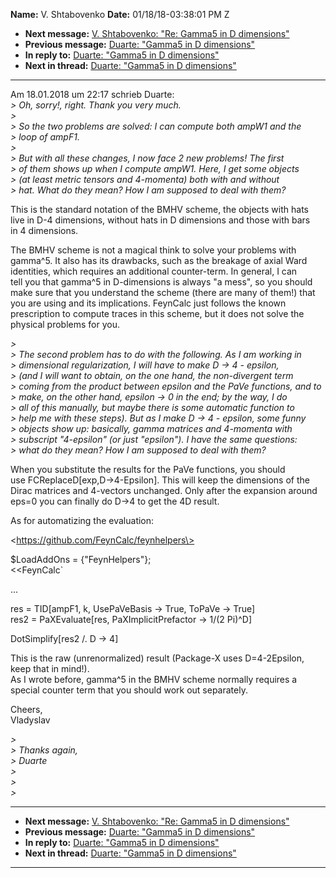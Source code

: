 **Name:** V. Shtabovenko
**Date:** 01/18/18-03:38:01 PM Z

  - **Next message:** [V. Shtabovenko: "Re: Gamma5 in D
    dimensions"](1380.html)
  - **Previous message:** [Duarte: "Gamma5 in D dimensions"](1378.html)
  - **In reply to:** [Duarte: "Gamma5 in D dimensions"](1378.html)
  - **Next in thread:** [Duarte: "Gamma5 in D dimensions"](1383.html)

-----

Am 18.01.2018 um 22:17 schrieb Duarte:  
*\> Oh, sorry\!, right. Thank you very much.*  
*\>*  
*\> So the two problems are solved: I can compute both ampW1 and the*  
*\> loop of ampF1.*  
*\>*  
*\> But with all these changes, I now face 2 new problems\! The first*  
*\> of them shows up when I compute ampW1. Here, I get some objects*  
*\> (at least metric tensors and 4-momenta) both with and without*  
*\> hat. What do they mean? How I am supposed to deal with them?*  

This is the standard notation of the BMHV scheme, the objects with
hats  
live in D-4 dimensions, without hats in D dimensions and those with
bars  
in 4 dimensions.  

The BMHV scheme is not a magical think to solve your problems with  
gamma^5. It also has its drawbacks, such as the breakage of axial Ward  
identities, which requires an additional counter-term. In general, I
can  
tell you that gamma^5 in D-dimensions is always "a mess", so you
should  
make sure that you understand the scheme (there are many of them\!)
that  
you are using and its implications. FeynCalc just follows the known  
prescription to compute traces in this scheme, but it does not solve
the  
physical problems for you.  

*\>*  
*\> The second problem has to do with the following. As I am working
in*  
*\> dimensional regularization, I will have to make D -\> 4 -
epsilon,*  
*\> (and I will want to obtain, on the one hand, the non-divergent
term*  
*\> coming from the product between epsilon and the PaVe functions, and
to*  
*\> make, on the other hand, epsilon -\> 0 in the end; by the way, I
do*  
*\> all of this manually, but maybe there is some automatic function
to*  
*\> help me with these steps). But as I make D -\> 4 - epsilon, some
funny*  
*\> objects show up: basically, gamma matrices and 4-momenta with*  
*\> subscript "4-epsilon" (or just "epsilon"). I have the same
questions:*  
*\> what do they mean? How I am supposed to deal with them?*  

When you substitute the results for the PaVe functions, you should  
use FCReplaceD[exp,D-\>4-Epsilon]. This will keep the dimensions
of the  
Dirac matrices and 4-vectors unchanged. Only after the expansion
around  
eps=0 you can finally do D-\>4 to get the 4D result.  

As for automatizing the evaluation:  

\<https://github.com/FeynCalc/feynhelpers\>  

$LoadAddOns = {"FeynHelpers"};  
<<FeynCalc\`  

...  

res = TID[ampF1, k, UsePaVeBasis -\> True, ToPaVe -\> True]  
res2 = PaXEvaluate[res, PaXImplicitPrefactor -\> 1/(2 Pi)^D]  

DotSimplify[res2 /. D -\> 4]  

This is the raw (unrenormalized) result (Package-X uses D=4-2Epsilon,  
keep that in mind\!).  
As I wrote before, gamma^5 in the BMHV scheme normally requires a  
special counter term that you should work out separately.  

Cheers,  
Vladyslav  

*\>*  
*\> Thanks again,*  
*\> Duarte*  
*\>*  
*\>*  
*\>*  

-----

  - **Next message:** [V. Shtabovenko: "Re: Gamma5 in D
    dimensions"](1380.html)
  - **Previous message:** [Duarte: "Gamma5 in D dimensions"](1378.html)
  - **In reply to:** [Duarte: "Gamma5 in D dimensions"](1378.html)
  - **Next in thread:** [Duarte: "Gamma5 in D dimensions"](1383.html)

-----

